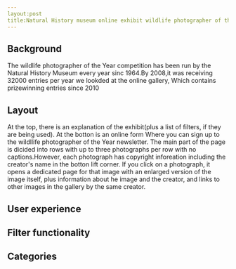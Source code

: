 ```yaml
---
layout:post
title:Natural History museum online exhibit wildlife photographer of the Year gallery
---
```


## Background
The wildlife photographer of the Year competition has been run by the Natural History Museum every year sinc 1964.By 2008,it was receiving 32000 entries per year
we lookded at the online gallery, Which contains prizewinning entries since 2010

## Layout
At the top, there is an explanation of the exhibit(plus a list of filters, if they are being used). At the botton is an online form Where you can sign up to the
wildllife photographer of the Year newsletter. The main part of the page is dicided into rows with up to three photographs per row with no captions.However, each photograph
has copyright inforeation including the creator's name in the botton lift corner. If you click on a photograph, it opens a dedicated page for that image with an enlarged version
of the image itself, plus information about he image and the creator, and links to other images in the gallery by the same creator.

## User experience

## Filter functionality

## Categories
